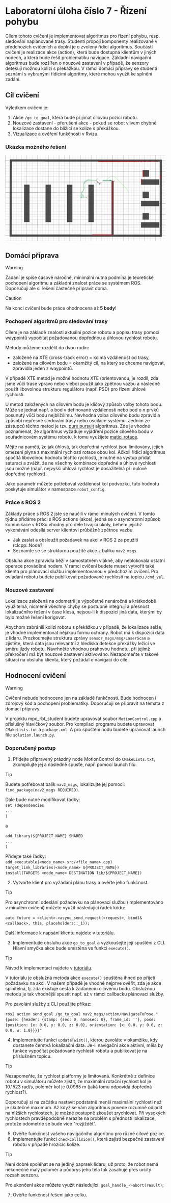# Laboratorní úloha číslo 7 - Řízení pohybu
Cílem tohoto cvičení je implementovat algoritmus pro řízení pohybu, resp. sledování naplánované trasy. Studenti propojí komponenty realizované v předchozích cvičeních a doplní je o zvolený řídicí algoritmus. Součástí cvičení je realizace akce (action), která bude dostupná klientům v jiných nodech, a která bude řešit problematiku navigace. Základní navigační algoritmus bude rozšířen o nouzové zastavení v případě, že senzory detekují možnou kolizi s překážkou. 
V rámci domácí přípravy se studenti seznámí s vybranými řídicími algoritmy, které mohou využít ke splnění zadání.

## Cíl cvičení 
Výledkem cvičení je:
  1) Akce `/go_to_goal`, která bude přijímat cílovou pozici robotu.
  2) Nouzové zastavení - přerušení akce - pokud se robot vlivem chybné lokalizace dostane do blížící se kolize s překážkou.
  3) Vizualizace a ověření funkčnosti v Rvizu.

### Ukázka možného řešení
![AfterLocalization](.fig/control.png)

## Domácí příprava

> [!WARNING]  
> Zadání je spíše časově náročné, minimální nutná podmína je teoretické pochopení algoritmu a základní znalost práce se systémem ROS. Doporučuji ale si řešení částečně připravit doma. 

> [!CAUTION]
> Na konci cvičení bude práce ohodnocena až **5 body**!

### Pochopení algoritmů pro sledování trasy
Cílem je na základě znalosti aktuální pozice robotu a popisu trasy pomocí waypointů vypočítat požadovanou dopřednou a úhlovou rychlost robotu.

Metody můžeme rozdělit do dvou rodin:
- založené na XTE (cross-track error) = kolmá vzdálenost od trasy,
- založené na cílovém bodu = okamžitý cíl, na který se chceme navigovat, zpravidla jeden z waypointů.

V případě XTE metod je možné hodnotu XTE (orientovanou, je rozdíl, zda jsme vůči trase vpravo nebo vlebo) použít jako zpětnou vazbu a následně použít libovolnou strukturu regulátoru (např. PSD) pro řízení úhlové rychlosti.

U metod založených na cílovém bodu je klíčový způsob volby tohoto bodu. Může se jednat např. o bod v definované vzdálenosti nebo bod o *n* prvků posunutý vůči bodu nejbližšímu. Nevhodná volba cílového bodu zpravidla způsobí nepřesné sledování trasy nebo oscilace systému. Jedním ze zástupců těchto metod je tzv. [pure pursuit](https://www.ri.cmu.edu/pub_files/pub3/coulter_r_craig_1992_1/coulter_r_craig_1992_1.pdf) algoritmus. Zde je vhodné poznamenat, že algoritmus vyžaduje vyjádření pozice cílového bodu v souřadnicovém systému robotu, k tomu využijete [matici rotace](https://www.cuemath.com/algebra/rotation-matrix/).

Mějte na paměti, že jak úhlová, tak dopředná rychlost jsou limitovány, jejich omezení plyna z maximální rychlosti rotace obou kol. Ačkoli řídicí algoritmus spočítá libovolnou hodnotu těchto rychlostí, je nutné na výstup přidat saturaci a zvážit, že ne všechny kombinace dopředné a úhlové rychlosti jsou možné (např. nejvyšší úhlová rychlost je dosažitelná při nulové dopředné rychlost).

Jako parametr můžete potřeboval vzdálenost kol podvozku, tuto hodnotu poskytuje simulátor v namespace `robot_config`.

### Práce s ROS 2
Základy práce s ROS 2 jste se naučili v rámci minulých cvičení. V tomto týdnu přidáme práci s ROS actions (akce), jedná se o asynchronní způsob komunikace v ROSu vhodný pro déle trvající úkoly, během jejichž vykonávání odesílá server klientovi průběžně zpětnou vazbu.
- Jak zaslat a obsloužit požadavek na akci v ROS 2 za použití rclcpp::Node?
- Seznamte se se strukturou použité akce z balíku `nav2_msgs`.

Obsluha akce zpravidla běží v samostatném vlákně, aby neblokovala ostatní operace prováděné nodem. V rámci cvičení budete muset vytvořit také klienta pro plánovací službu implementovanou v předchozím cvičení. Pro ovládání robotu budete publikovat požadované rychlosti na topicu `/cmd_vel`.

### Nouzové zastavení
Lokalizace založená na odometrii je výpočetně nenáročná a krátkodobě využitelná, nicméně všechny chyby se postupně integrují a přesnost lokalizačního řešení v čase klesá, nejsou-li k dispozici jiná data, kterými by bylo možné řešení korigovat. 

Abychom zabránili kolizi robotu s překážkou v případě, že lokalizace selže, je vhodné implementovat nějakou formu ochrany. Robot má k dispozici data z lidaru. Prozkoumejte strukturu zprávy `sensor_msgs/msg/LaserScan` a zjistěte, která data jsou relevantní z hlediska detekce překážky ležící ve směru jízdy robotu. Navrhněte vhodnou prahovou hodnotu, při jejímž překročení má být nouzové zastavení aktivováno. Nezapomeňte v takové situaci na obsluhu klienta, který požádal o navigaci do cíle.

## Hodnocení cvičení
> [!WARNING]  
> Cvičení nebude hodnoceno jen na základě funkčnosti. Bude hodnocen i zdrojový kód a pochopení problematiky. Doporučuji se připravit na témata z domácí přípravy. 

V projektu mpc\_rbt\_student budete upravovat soubor `MotionControl.cpp` a příslušný hlavičkový soubor. Pro kompilaci programu budete upravovat `CMakeLists.txt` a `package.xml`. A pro spuštění nodu budete upravovat launch file `solution.launch.py`. 

### Doporučený postup
1) Přidejte připravený prázdný node MotionControl do `CMakeLists.txt`, zkompilujte jej a následně spusťe, např. pomocí launch filu.

> [!TIP]
> Budete potřebovat balík `nav2_msgs`, lokalizujte jej pomocí: `find_package(nav2_msgs REQUIRED)`.
>
> Dále bude nutné modifikovat řádky:  
> `set (dependencies`  
> `...`  
> `)`
>
> a
>
> `add_library(${PROJECT_NAME} SHARED`  
> `...`  
> `)`
>
> Přidejte také řádky:  
> `add_executable(<node_name> src/<file_name>.cpp)`  
> `target_link_libraries(<node_name> ${PROJECT_NAME})`  
> `install(TARGETS <node_name> DESTINATION lib/${PROJECT_NAME})`

2) Vytvořte klient pro vyžádání plánu trasy a ověřte jeho funkčnost.

> [!TIP]
> Pro asynchronní odeslání požadavku na plánovací službu (implementováno v minulém cvičení) můžete využít následující řádek kódu:
>
> `auto future = <client>->async_send_request(<request>, bind(&<callback>, this, placeholders::_1));`
>
> Další informace k napsání klientu najdete v [tutoriálu](https://docs.ros.org/en/humble/Tutorials/Beginner-Client-Libraries/Writing-A-Simple-Cpp-Service-And-Client.html).

3) Implementujte obsluhu akce `go_to_goal` a vyzkoušejte její spuštění z CLI. Hlavní smyčka akce bude umístěna ve funkci `execute()`.

> [!TIP]
> Návod k implementaci najdete v [tutoriálu](https://docs.ros.org/en/humble/Tutorials/Intermediate/Writing-an-Action-Server-Client/Cpp.html).
>
> V tutoriálu je obslužná metoda akce `execute()` spuštěna ihned po přijetí požadavku na akci. V našem případě je vhodné nejprve ověřit, zda je akce splnitelná, tj. zda existuje cesta k zadanému cílovému bodu. Obslužnou metodu je tak vhodnější spustit např. až v rámci callbacku plánovací služby.
>
> Pro zavolání služby z CLI použijte příkaz:
>
> `ros2 action send_goal /go_to_goal nav2_msgs/action/NavigateToPose "{pose: {header: {stamp: {sec: 0, nanosec: 0}, frame_id: ''}, pose: {position: {x: 0.0, y: 0.0, z: 0.0}, orientation: {x: 0.0, y: 0.0, z: 0.0, w: 1.0}}}}"`

4) Implementujte funkci `updateTwist()`, kterou zavoláte v okamžiku, kdy dostanete čerstvá lokalizační data. Je-li navigační akce aktivní, měla by funkce vypočítat požadované rychlosti robotu a publikovat je na příslušném topicu.

> [!TIP]
> Nezapomeňte, že rychlost platformy je limitovaná. Konkrétně z definice robotu v simulátoru můžete zjistit, že maximální rotační rychlost kol je 10.1523 rad/s, poloměr kol je 0.0985 m (jaká tomu odpovídá dopředná rychlost?).
>
> Doporučuji si na začátku nastavit podstatně menší maximální rychlosti než je skutečné maximum. Až když se vám algoritmus povede rozumně odladit na nižších rychlostech, je možné postupně zkoušet zrychlovat. Při vysokých rychlostech pravděpodobně narazíte na problém s předností lokalizace, protože odometrie se bude více "rozjíždět".

5) Ověřte funkčnost vašeho navigačního algoritmu pro různé cílové pozice.
6) Implementujte funkci `checkCollision()`, která zajistí bezpečné zastavení robotu v případě hrozícíc kolize.

> [!TIP]
> Není dobré spoléhat se na jediný paprsek lidaru, už proto, že robot nemá nekonečně malý poloměr a půdorys jeho těla tak zasahuje přes určitý rozsah senzoru.
> 
> Pro ukončení akce můžete využít následující: `goal_handle_->abort(result)`;

7) Ověřte funkčnost řešení jako celku.